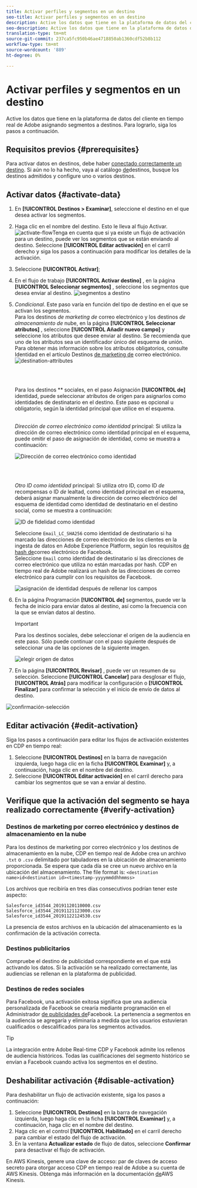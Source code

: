```yaml
---
title: Activar perfiles y segmentos en un destino
seo-title: Activar perfiles y segmentos en un destino
description: Active los datos que tiene en la plataforma de datos del cliente en tiempo real de Adobe asignando segmentos a destinos. Para lograrlo, siga los pasos a continuación.
seo-description: Active los datos que tiene en la plataforma de datos del cliente en tiempo real de Adobe asignando segmentos a destinos. Para lograrlo, siga los pasos a continuación.
translation-type: tm+mt
source-git-commit: 237ca5fc950b46ae4718850ab1360cdf52b8b112
workflow-type: tm+mt
source-wordcount: '889'
ht-degree: 0%

---
```



# Activar perfiles y segmentos en un destino

Active los datos que tiene en la plataforma de datos del cliente en tiempo real de Adobe asignando segmentos a destinos. Para lograrlo, siga los pasos a continuación.

## Requisitos previos {#prerequisites}

Para activar datos en destinos, debe haber [conectado correctamente un destino](/help/rtcdp/destinations/assets/connect-destination.png). Si aún no lo ha hecho, vaya al catálogo [de](/help/rtcdp/destinations/destinations-catalog.md)destinos, busque los destinos admitidos y configure uno o varios destinos.

## Activar datos {#activate-data}

1. En **[!UICONTROL Destinos > Examinar]**, seleccione el destino en el que desea activar los segmentos.
2. Haga clic en el nombre del destino. Esto le lleva al flujo Activar.
   ![activate-flow](/help/rtcdp/destinations/assets/activate-flow.png)Tenga en cuenta que si ya existe un flujo de activación para un destino, puede ver los segmentos que se están enviando al destino. Seleccione **[!UICONTROL Editar activación]** en el carril derecho y siga los pasos a continuación para modificar los detalles de la activación.
3. Seleccione **[!UICONTROL Activar]**;
4. En el flujo de trabajo **[!UICONTROL Activar destino]** , en la página **[!UICONTROL Seleccionar segmentos]** , seleccione los segmentos que desea enviar al destino.
   ![segmentos a destino](/help/rtcdp/destinations/assets/select-segments.png)
5. *Condicional*. Este paso varía en función del tipo de destino en el que se activan los segmentos. <br> Para los destinos *de marketing de* correo electrónico y los destinos *de almacenamiento de* nube, en la página **[!UICONTROL Seleccionar atributos]** , seleccione **[!UICONTROL Añadir nuevo campo]** y seleccione los atributos que desee enviar al destino.
Se recomienda que uno de los atributos sea un identificador [](/help/rtcdp/destinations/email-marketing-destinations.md#identity) único del esquema de unión. Para obtener más información sobre los atributos obligatorios, consulte Identidad en el artículo Destinos [de marketing de](/help/rtcdp/destinations/email-marketing-destinations.md#identity) correo electrónico.
   ![destination-attributes](/help/rtcdp/destinations/assets/select-attributes-step.png)

   <br> 

   Para los destinos ** sociales, en el paso Asignación **[!UICONTROL de]** identidad, puede seleccionar atributos de origen para asignarlos como identidades de destinatario en el destino. Este paso es opcional u obligatorio, según la identidad principal que utilice en el esquema. <br> 

   *Dirección de correo electrónico como identidad* principal: Si utiliza la dirección de correo electrónico como identidad principal en el esquema, puede omitir el paso de asignación de identidad, como se muestra a continuación:

   ![Dirección de correo electrónico como identidad](/help/rtcdp/destinations/assets/email-as-identity.gif)

   <br> 

   *Otro ID como identidad* principal: Si utiliza otro ID, como ID *de* recompensas o ID *de* lealtad, como identidad principal en el esquema, deberá asignar manualmente la dirección de correo electrónico del esquema de identidad como identidad de destinatario en el destino social, como se muestra a continuación:

   ![ID de fidelidad como identidad](/help/rtcdp/destinations/assets/rewardsid-as-identity.gif)


   Seleccione `Email_LC_SHA256` como identidad de destinatario si ha marcado las direcciones de correo electrónico de los clientes en la ingesta de datos en Adobe Experience Platform, según los requisitos [de hash de](/help/rtcdp/destinations/facebook-destination.md#email-hashing-requirements)correo electrónico de Facebook. <br> Seleccione `Email` como identidad de destinatario si las direcciones de correo electrónico que utiliza no están marcadas por hash. CDP en tiempo real de Adobe realizará un hash de las direcciones de correo electrónico para cumplir con los requisitos de Facebook.

   ![asignación de identidad después de rellenar los campos](/help/rtcdp/destinations/assets/identity-mapping.png)

6. En la página Programación **[!UICONTROL de]** segmentos, puede ver la fecha de inicio para enviar datos al destino, así como la frecuencia con la que se envían datos al destino.

   >[!IMPORTANT]
   >
   >Para los destinos sociales, debe seleccionar el origen de la audiencia en este paso. Sólo puede continuar con el paso siguiente después de seleccionar una de las opciones de la siguiente imagen.

   ![elegir origen de datos](/help/rtcdp/destinations/assets/choose-data-origin.png)

7. En la página **[!UICONTROL Revisar]** , puede ver un resumen de su selección. Seleccione **[!UICONTROL Cancelar]** para desglosar el flujo, **[!UICONTROL Atrás]** para modificar la configuración o **[!UICONTROL Finalizar]** para confirmar la selección y el inicio de envío de datos al destino.

![confirmación-selección](/help/rtcdp/destinations/assets/confirm-selection.png)

## Editar activación {#edit-activation}

Siga los pasos a continuación para editar los flujos de activación existentes en CDP en tiempo real:

1. Seleccione **[!UICONTROL Destinos]** en la barra de navegación izquierda, luego haga clic en la ficha **[!UICONTROL Examinar]** y, a continuación, haga clic en el nombre del destino.
2. Seleccione **[!UICONTROL Editar activación]** en el carril derecho para cambiar los segmentos que se van a enviar al destino.

## Verifique que la activación del segmento se haya realizado correctamente {#verify-activation}

### Destinos de marketing por correo electrónico y destinos de almacenamiento en la nube

Para los destinos de marketing por correo electrónico y los destinos de almacenamiento en la nube, CDP en tiempo real de Adobe crea un archivo `.txt` o `.csv` delimitado por tabuladores en la ubicación de almacenamiento proporcionada. Se espera que cada día se cree un nuevo archivo en la ubicación del almacenamiento. The file format is:
`<destination name>id<destination id><timestamp-yyyymmddhhmmss>`

Los archivos que recibiría en tres días consecutivos podrían tener este aspecto:

```
Salesforce_id3544_20191120110000.csv
Salesforce_id3544_20191121123000.csv
Salesforce_id3544_20191122124530.csv
```

La presencia de estos archivos en la ubicación del almacenamiento es la confirmación de la activación correcta.

### Destinos publicitarios

Compruebe el destino de publicidad correspondiente en el que está activando los datos. Si la activación se ha realizado correctamente, las audiencias se rellenan en la plataforma de publicidad.

### Destinos de redes sociales

Para Facebook, una activación exitosa significa que una audiencia personalizada de Facebook se crearía mediante programación en el Administrador [de publicidades de](https://www.facebook.com/adsmanager/manage/)Facebook. La pertenencia a segmentos en la audiencia se agregaría y eliminaría a medida que los usuarios estuvieran cualificados o descalificados para los segmentos activados.

>[!TIP]
>
>La integración entre Adobe Real-time CDP y Facebook admite los rellenos de audiencia históricos. Todas las cualificaciones del segmento histórico se envían a Facebook cuando activa los segmentos en el destino.

## Deshabilitar activación {#disable-activation}

Para deshabilitar un flujo de activación existente, siga los pasos a continuación:

1. Seleccione **[!UICONTROL Destinos]** en la barra de navegación izquierda, luego haga clic en la ficha **[!UICONTROL Examinar]** y, a continuación, haga clic en el nombre del destino.
2. Haga clic en el control **[!UICONTROL Habilitado]** en el carril derecho para cambiar el estado del flujo de activación.
3. En la ventana **Actualizar estado** de flujo de datos, seleccione **Confirmar** para desactivar el flujo de activación.

En AWS Kinesis, genere una clave de acceso: par de claves de acceso secreto para otorgar acceso CDP en tiempo real de Adobe a su cuenta de AWS Kinesis. Obtenga más información en la documentación [de](https://docs.aws.amazon.com/IAM/latest/UserGuide/id_credentials_access-keys.html)AWS Kinesis.